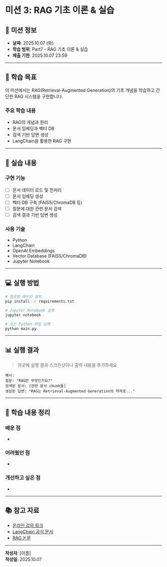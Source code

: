# 미션 3: RAG 기초 이론 & 실습

## 📌 미션 정보

- **날짜**: 2025.10.07 (화)
- **학습 범위**: Part7 - RAG 기초 이론 & 실습
- **제출 기한**: 2025.10.07 23:59

---

## 🎯 학습 목표

이 미션에서는 RAG(Retrieval-Augmented Generation)의 기초 개념을 학습하고 간단한 RAG 시스템을 구현합니다.

### 주요 학습 내용
- RAG의 개념과 원리
- 문서 임베딩과 벡터 DB
- 검색 기반 답변 생성
- LangChain을 활용한 RAG 구현

---

## 📝 실습 내용

### 구현 기능
- [ ] 문서 데이터 로드 및 전처리
- [ ] 문서 임베딩 생성
- [ ] 벡터 DB 구축 (FAISS/ChromaDB 등)
- [ ] 질문에 대한 관련 문서 검색
- [ ] 검색 결과 기반 답변 생성

### 사용 기술
- Python
- LangChain
- OpenAI Embeddings
- Vector Database (FAISS/ChromaDB)
- Jupyter Notebook

---

## 💻 실행 방법

```bash
# 필요한 패키지 설치
pip install -r requirements.txt

# Jupyter Notebook 실행
jupyter notebook

# 또는 Python 파일 실행
python main.py
```

---

## 📊 실행 결과

> 이곳에 실행 결과 스크린샷이나 출력 내용을 추가하세요

```
예시:
질문: "RAG란 무엇인가요?"
검색된 문서: [관련 문서 chunk들]
생성된 답변: "RAG는 Retrieval-Augmented Generation의 약자로..."
```

---

## 🤔 학습 내용 정리

### 배운 점
- 

### 어려웠던 점
- 

### 개선하고 싶은 점
- 

---

## 📚 참고 자료

- [온라인 강의 링크]()
- [LangChain 공식 문서](https://python.langchain.com/)
- [RAG 논문](https://arxiv.org/abs/2005.11401)

---

**작성자**: [이름]  
**작성일**: 2025.10.07

